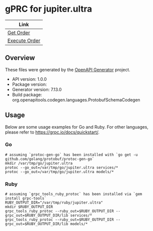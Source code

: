 # gPRC for jupiter.ultra

| Link |
| --- |
| [Get Order](/docs/ultra-api/get-order) |
| [Execute Order](/docs/ultra-api/execute-order) |


## Overview
These files were generated by the [OpenAPI Generator](https://openapi-generator.tech) project.

- API version: 1.0.0
- Package version: 
- Generator version: 7.13.0
- Build package: org.openapitools.codegen.languages.ProtobufSchemaCodegen

## Usage

Below are some usage examples for Go and Ruby. For other languages, please refer to https://grpc.io/docs/quickstart/.

### Go
```
# assuming `protoc-gen-go` has been installed with `go get -u github.com/golang/protobuf/protoc-gen-go`
mkdir /var/tmp/go/jupiter.ultra
protoc --go_out=/var/tmp/go/jupiter.ultra services/*
protoc --go_out=/var/tmp/go/jupiter.ultra models/*
```

### Ruby
```
# assuming `grpc_tools_ruby_protoc` has been installed via `gem install grpc-tools`
RUBY_OUTPUT_DIR="/var/tmp/ruby/jupiter.ultra"
mkdir $RUBY_OUTPUT_DIR
grpc_tools_ruby_protoc --ruby_out=$RUBY_OUTPUT_DIR --grpc_out=$RUBY_OUTPUT_DIR/lib services/*
grpc_tools_ruby_protoc --ruby_out=$RUBY_OUTPUT_DIR --grpc_out=$RUBY_OUTPUT_DIR/lib models/*
```
